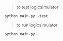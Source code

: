 > to test logicsimulator
```console
python main.py -test
```
> to run logicsimulator
```console
python main.py
```